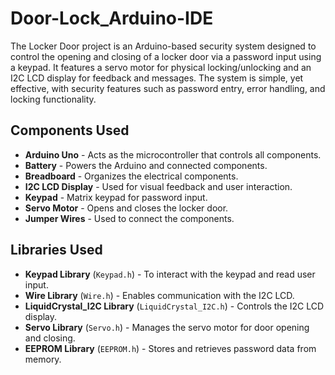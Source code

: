 # Door-Lock_Arduino-IDE
The Locker Door project is an Arduino-based security system designed to control the opening and closing of a locker door via a password input using a keypad. It features a servo motor for physical locking/unlocking and an I2C LCD display for feedback and messages. The system is simple, yet effective, with security features such as password entry, error handling, and locking functionality.

## Components Used
- **Arduino Uno** - Acts as the microcontroller that controls all components.
- **Battery** - Powers the Arduino and connected components.
- **Breadboard** - Organizes the electrical components.
- **I2C LCD Display** - Used for visual feedback and user interaction.
- **Keypad** - Matrix keypad for password input.
- **Servo Motor** - Opens and closes the locker door.
- **Jumper Wires** - Used to connect the components.


## Libraries Used
- **Keypad Library** (`Keypad.h`) - To interact with the keypad and read user input.
- **Wire Library** (`Wire.h`) - Enables communication with the I2C LCD.
- **LiquidCrystal_I2C Library** (`LiquidCrystal_I2C.h`) - Controls the I2C LCD display.
- **Servo Library** (`Servo.h`) - Manages the servo motor for door opening and closing.
- **EEPROM Library** (`EEPROM.h`) - Stores and retrieves password data from memory.

